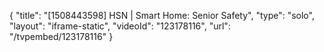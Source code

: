 {
    "title": "[1508443598] HSN | Smart Home: Senior Safety",
    "type": "solo",
    "layout": "iframe-static",
    "videoId": "123178116",
    "url": "\/tvpembed\/123178116"
}
